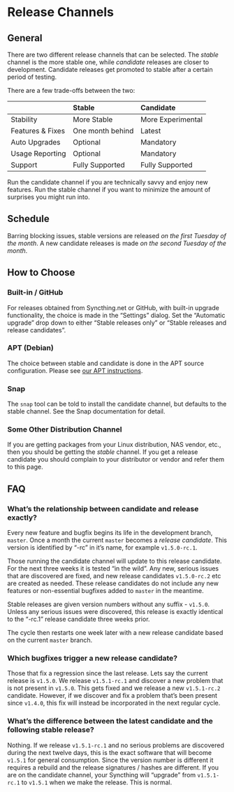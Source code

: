 # Release Channels

## General

There are two different release channels that can be selected. The _stable_ channel is the more stable one, while _candidate_ releases are closer to development. Candidate releases get promoted to stable after a certain period of testing.

There are a few trade-offs between the two:

|  | Stable | Candidate |
| :--- | :--- | :--- |
| Stability | More Stable | More Experimental |
| Features & Fixes | One month behind | Latest |
| Auto Upgrades | Optional | Mandatory |
| Usage Reporting | Optional | Mandatory |
| Support | Fully Supported | Fully Supported |

Run the candidate channel if you are technically savvy and enjoy new features. Run the stable channel if you want to minimize the amount of surprises you might run into.

## Schedule

Barring blocking issues, stable versions are released _on the first Tuesday of the month_. A new candidate releases is made _on the second Tuesday of the month_.

## How to Choose

### Built-in / GitHub

For releases obtained from Syncthing.net or GitHub, with built-in upgrade functionality, the choice is made in the “Settings” dialog. Set the “Automatic upgrade” drop down to either “Stable releases only” or “Stable releases and release candidates”.

### APT \(Debian\)

The choice between stable and candidate is done in the APT source configuration. Please see [our APT instructions](https://apt.syncthing.net/).

### Snap

The `snap` tool can be told to install the candidate channel, but defaults to the stable channel. See the Snap documentation for detail.

### Some Other Distribution Channel

If you are getting packages from your Linux distribution, NAS vendor, etc., then you should be getting the _stable_ channel. If you get a release candidate you should complain to your distributor or vendor and refer them to this page.

## FAQ

### What’s the relationship between candidate and release exactly?

Every new feature and bugfix begins its life in the development branch, `master`. Once a month the current `master` becomes a _release candidate_. This version is identified by “-rc” in it’s name, for example `v1.5.0-rc.1`.

Those running the candidate channel will update to this release candidate. For the next three weeks it is tested “in the wild”. Any new, serious issues that are discovered are fixed, and new release candidates `v1.5.0-rc.2` etc are created as needed. These release candidates do not include any new features or non-essential bugfixes added to `master` in the meantime.

Stable releases are given version numbers without any suffix - `v1.5.0`. Unless any serious issues were discovered, this release is exactly identical to the “-rc.1” release candidate three weeks prior.

The cycle then restarts one week later with a new release candidate based on the current `master` branch.

### Which bugfixes trigger a new release candidate?

Those that fix a regression since the last release. Lets say the current release is `v1.5.0`. We release `v1.5.1-rc.1` and discover a new problem that is not present in `v1.5.0`. This gets fixed and we release a new `v1.5.1-rc.2` candidate. However, if we discover and fix a problem that’s been present since `v1.4.0`, this fix will instead be incorporated in the next regular cycle.

### What’s the difference between the latest candidate and the following stable release?

Nothing. If we release `v1.5.1-rc.1` and no serious problems are discovered during the next twelve days, this is the exact software that will become `v1.5.1` for general consumption. Since the version number is different it requires a rebuild and the release signatures / hashes are different. If you are on the candidate channel, your Syncthing will “upgrade” from `v1.5.1-rc.1` to `v1.5.1` when we make the release. This is normal.

